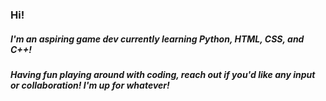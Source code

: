 ### Hi!

##### I'm an aspiring game dev currently learning Python, HTML, CSS, and C++!

##### Having fun playing around with coding, reach out if you'd like any input or collaboration! I'm up for whatever!

<!--
**Anthony-Marx/Anthony-Marx** is a ✨ _special_ ✨ repository because its `README.md` (this file) appears on your GitHub profile.

Here are some ideas to get you started:

- 🔭 I’m currently working on ...
- 🌱 I’m currently learning ...
- 👯 I’m looking to collaborate on ...
- 🤔 I’m looking for help with ...
- 💬 Ask me about ...
- 📫 How to reach me: ...
- 😄 Pronouns: ...
- ⚡ Fun fact: ...
-->
